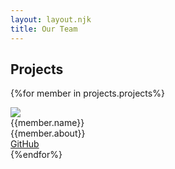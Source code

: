 ```yaml
---
layout: layout.njk
title: Our Team
---
```

## Projects
{%for member in projects.projects%}
<div class="card">
<div class="card-image float-left">
        <img src="{{ member.photo | url }}" class="img-w-responsive">
</div>
<div class="card-content">
    <div class="card-header">
    <div class="card-title h5">{{member.name}}</div>
    </div>
    <div class="card-body">
        {{member.about}}
    </div>
    <div class="card-footer">
    <a href="{{member.github}}" class="btn btn-primary">GitHub</a>
    </div>
</div>
</div>
{%endfor%}

